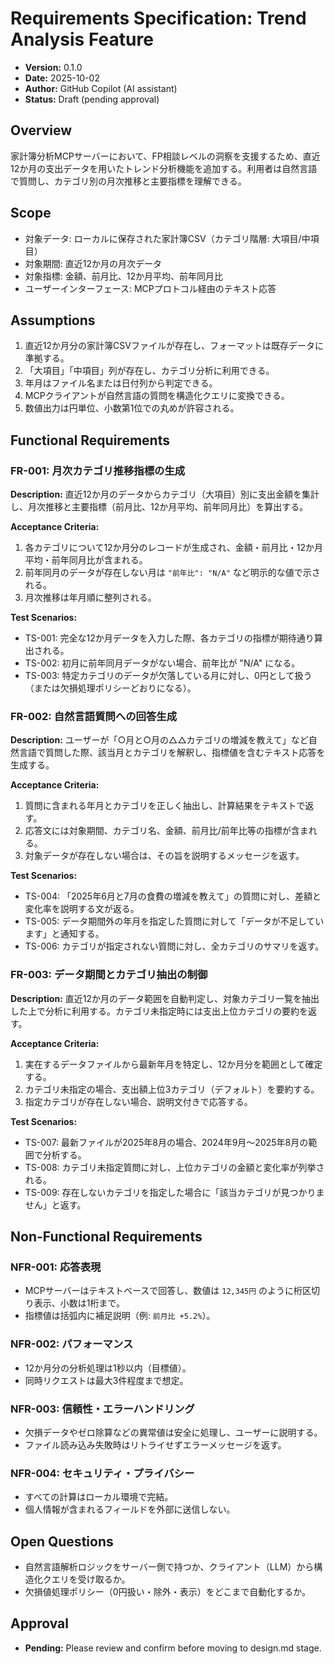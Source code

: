 # Requirements Specification: Trend Analysis Feature

- **Version:** 0.1.0
- **Date:** 2025-10-02
- **Author:** GitHub Copilot (AI assistant)
- **Status:** Draft (pending approval)

## Overview

家計簿分析MCPサーバーにおいて、FP相談レベルの洞察を支援するため、直近12か月の支出データを用いたトレンド分析機能を追加する。利用者は自然言語で質問し、カテゴリ別の月次推移と主要指標を理解できる。

## Scope

- 対象データ: ローカルに保存された家計簿CSV（カテゴリ階層: 大項目/中項目）
- 対象期間: 直近12か月の月次データ
- 対象指標: 金額、前月比、12か月平均、前年同月比
- ユーザーインターフェース: MCPプロトコル経由のテキスト応答

## Assumptions

1. 直近12か月分の家計簿CSVファイルが存在し、フォーマットは既存データに準拠する。
2. 「大項目」「中項目」列が存在し、カテゴリ分析に利用できる。
3. 年月はファイル名または日付列から判定できる。
4. MCPクライアントが自然言語の質問を構造化クエリに変換できる。
5. 数値出力は円単位、小数第1位での丸めが許容される。

## Functional Requirements

### FR-001: 月次カテゴリ推移指標の生成

**Description:** 直近12か月のデータからカテゴリ（大項目）別に支出金額を集計し、月次推移と主要指標（前月比、12か月平均、前年同月比）を算出する。

**Acceptance Criteria:**

1. 各カテゴリについて12か月分のレコードが生成され、金額・前月比・12か月平均・前年同月比が含まれる。
2. 前年同月のデータが存在しない月は `"前年比": "N/A"` など明示的な値で示される。
3. 月次推移は年月順に整列される。

**Test Scenarios:**

- TS-001: 完全な12か月データを入力した際、各カテゴリの指標が期待通り算出される。
- TS-002: 初月に前年同月データがない場合、前年比が "N/A" になる。
- TS-003: 特定カテゴリのデータが欠落している月に対し、0円として扱う（または欠損処理ポリシーどおりになる）。

### FR-002: 自然言語質問への回答生成

**Description:** ユーザーが「○月と○月の△△カテゴリの増減を教えて」など自然言語で質問した際、該当月とカテゴリを解釈し、指標値を含むテキスト応答を生成する。

**Acceptance Criteria:**

1. 質問に含まれる年月とカテゴリを正しく抽出し、計算結果をテキストで返す。
2. 応答文には対象期間、カテゴリ名、金額、前月比/前年比等の指標が含まれる。
3. 対象データが存在しない場合は、その旨を説明するメッセージを返す。

**Test Scenarios:**

- TS-004: 「2025年6月と7月の食費の増減を教えて」の質問に対し、差額と変化率を説明する文が返る。
- TS-005: データ期間外の年月を指定した質問に対して「データが不足しています」と通知する。
- TS-006: カテゴリが指定されない質問に対し、全カテゴリのサマリを返す。

### FR-003: データ期間とカテゴリ抽出の制御

**Description:** 直近12か月のデータ範囲を自動判定し、対象カテゴリ一覧を抽出した上で分析に利用する。カテゴリ未指定時には支出上位カテゴリの要約を返す。

**Acceptance Criteria:**

1. 実在するデータファイルから最新年月を特定し、12か月分を範囲として確定する。
2. カテゴリ未指定の場合、支出額上位3カテゴリ（デフォルト）を要約する。
3. 指定カテゴリが存在しない場合、説明文付きで応答する。

**Test Scenarios:**

- TS-007: 最新ファイルが2025年8月の場合、2024年9月〜2025年8月の範囲で分析する。
- TS-008: カテゴリ未指定質問に対し、上位カテゴリの金額と変化率が列挙される。
- TS-009: 存在しないカテゴリを指定した場合に「該当カテゴリが見つかりません」と返す。

## Non-Functional Requirements

### NFR-001: 応答表現

- MCPサーバーはテキストベースで回答し、数値は `12,345円` のように桁区切り表示、小数は1桁まで。
- 指標値は括弧内に補足説明（例: `前月比 +5.2%`）。

### NFR-002: パフォーマンス

- 12か月分の分析処理は1秒以内（目標値）。
- 同時リクエストは最大3件程度まで想定。

### NFR-003: 信頼性・エラーハンドリング

- 欠損データやゼロ除算などの異常値は安全に処理し、ユーザーに説明する。
- ファイル読み込み失敗時はリトライせずエラーメッセージを返す。

### NFR-004: セキュリティ・プライバシー

- すべての計算はローカル環境で完結。
- 個人情報が含まれるフィールドを外部に送信しない。

## Open Questions

- 自然言語解析ロジックをサーバー側で持つか、クライアント（LLM）から構造化クエリを受け取るか。
- 欠損値処理ポリシー（0円扱い・除外・表示）をどこまで自動化するか。

## Approval

- **Pending:** Please review and confirm before moving to design.md stage.
